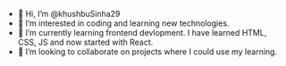 - 👋 Hi, I’m @khushbuSinha29
- 👀 I’m interested in coding and learning new technologies.
- 🌱 I’m currently learning frontend devlopment. I have learned HTML, CSS, JS and now started with React.
- 💞️ I’m looking to collaborate on projects where I could use my learning.


<!---
khushbuSinha29/khushbuSinha29 is a ✨ special ✨ repository because its `README.md` (this file) appears on your GitHub profile.
You can click the Preview link to take a look at your changes.
--->
